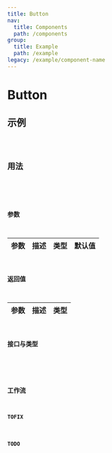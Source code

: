 ```yaml
---
title: Button
nav:
  title: Components
  path: /components
group:
  title: Example
  path: /example
legacy: /example/component-name
---
```


# Button

## 示例

<code src="./demo/basic.tsx" />

## 用法

```ts

```

### 参数

| 参数 | 描述 | 类型 | 默认值 |
| -------- | ----------- | ---- | ------- |

### 返回值

| 参数 | 描述 | 类型 |
| -------- | ----------- | ---- |

### 接口与类型

```ts

```

### 工作流

#### TOFIX

#### TODO
